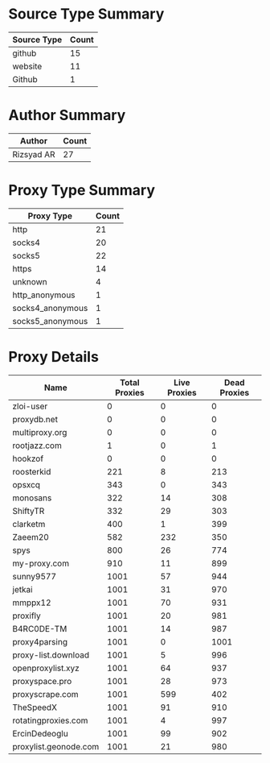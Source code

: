 # Source Type Summary

| Source Type | Count |
|-------------|-------|
| github | 15 |
| website | 11 |
| Github | 1 |


# Author Summary

| Author | Count |
|--------|-------|
| Rizsyad AR | 27 |


# Proxy Type Summary

| Proxy Type | Count |
|------------|-------|
| http | 21 |
| socks4 | 20 |
| socks5 | 22 |
| https | 14 |
| unknown | 4 |
| http_anonymous | 1 |
| socks4_anonymous | 1 |
| socks5_anonymous | 1 |


# Proxy Details

| Name | Total Proxies | Live Proxies | Dead Proxies |
|------|---------------|--------------|---------------|
| zloi-user | 0 | 0 | 0 |
| proxydb.net | 0 | 0 | 0 |
| multiproxy.org | 0 | 0 | 0 |
| rootjazz.com | 1 | 0 | 1 |
| hookzof | 0 | 0 | 0 |
| roosterkid | 221 | 8 | 213 |
| opsxcq | 343 | 0 | 343 |
| monosans | 322 | 14 | 308 |
| ShiftyTR | 332 | 29 | 303 |
| clarketm | 400 | 1 | 399 |
| Zaeem20 | 582 | 232 | 350 |
| spys | 800 | 26 | 774 |
| my-proxy.com | 910 | 11 | 899 |
| sunny9577 | 1001 | 57 | 944 |
| jetkai | 1001 | 31 | 970 |
| mmppx12 | 1001 | 70 | 931 |
| proxifly | 1001 | 20 | 981 |
| B4RC0DE-TM | 1001 | 14 | 987 |
| proxy4parsing | 1001 | 0 | 1001 |
| proxy-list.download | 1001 | 5 | 996 |
| openproxylist.xyz | 1001 | 64 | 937 |
| proxyspace.pro | 1001 | 28 | 973 |
| proxyscrape.com | 1001 | 599 | 402 |
| TheSpeedX | 1001 | 91 | 910 |
| rotatingproxies.com | 1001 | 4 | 997 |
| ErcinDedeoglu | 1001 | 99 | 902 |
| proxylist.geonode.com | 1001 | 21 | 980 |
